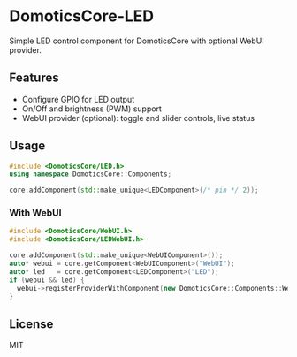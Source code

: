 # DomoticsCore-LED

Simple LED control component for DomoticsCore with optional WebUI provider.

## Features

- Configure GPIO for LED output
- On/Off and brightness (PWM) support
- WebUI provider (optional): toggle and slider controls, live status

## Usage

```cpp
#include <DomoticsCore/LED.h>
using namespace DomoticsCore::Components;

core.addComponent(std::make_unique<LEDComponent>(/* pin */ 2));
```

### With WebUI

```cpp
#include <DomoticsCore/WebUI.h>
#include <DomoticsCore/LEDWebUI.h>

core.addComponent(std::make_unique<WebUIComponent>());
auto* webui = core.getComponent<WebUIComponent>("WebUI");
auto* led   = core.getComponent<LEDComponent>("LED");
if (webui && led) {
  webui->registerProviderWithComponent(new DomoticsCore::Components::WebUI::LEDWebUI(led), led);
}
```

## License

MIT
